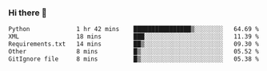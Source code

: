 ### Hi there 👋

<!--START_SECTION:waka-->

```txt
Python             1 hr 42 mins    ████████████████▒░░░░░░░░   64.69 %
XML                18 mins         ███░░░░░░░░░░░░░░░░░░░░░░   11.39 %
Requirements.txt   14 mins         ██▒░░░░░░░░░░░░░░░░░░░░░░   09.30 %
Other              8 mins          █▒░░░░░░░░░░░░░░░░░░░░░░░   05.52 %
GitIgnore file     8 mins          █▒░░░░░░░░░░░░░░░░░░░░░░░   05.38 %
```

<!--END_SECTION:waka-->

<!--
**Jonas-VanHaeken/Jonas-VanHaeken** is a ✨ _special_ ✨ repository because its `README.md` (this file) appears on your GitHub profile.

Here are some ideas to get you started:

- 🔭 I’m currently working on ...
- 🌱 I’m currently learning ...
- 👯 I’m looking to collaborate on ...
- 🤔 I’m looking for help with ...
- 💬 Ask me about ...
- 📫 How to reach me: ...
- 😄 Pronouns: ...
- ⚡ Fun fact: ...
-->
